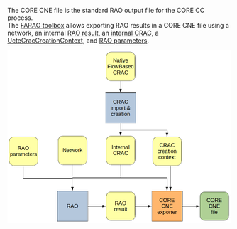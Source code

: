 The CORE CNE file is the standard RAO output file for the CORE CC process.  
The [FARAO toolbox](https://github.com/farao-community/farao-core/tree/master/data/result-exporter/core-cne-exporter)
allows exporting RAO results in a CORE CNE file using a network, an internal [RAO result](/docs/output-data/rao-result-json),
an [internal CRAC](/docs/input-data/crac/json), a [UcteCracCreationContext](/docs/input-data/crac/creation-context#ucte),
and [RAO parameters](/docs/parameters).

![CORE CNE](/assets/img/core-cne.png)